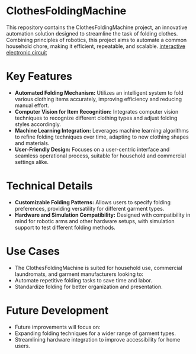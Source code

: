 # ClothesFoldingMachine
This repository contains the ClothesFoldingMachine project, an innovative automation solution designed to streamline the task of folding clothes. Combining principles of robotics, this project aims to automate a common household chore, making it efficient, repeatable, and scalable. 
[interactive electronic circuit](https://wokwi.com/projects/383209072086989825)

# Key Features
- **Automated Folding Mechanism:** Utilizes an intelligent system to fold various clothing items accurately, improving efficiency and reducing manual effort.
- **Computer Vision for Item Recognition:** Integrates computer vision techniques to recognize different clothing types and adjust folding styles accordingly.
- **Machine Learning Integration:** Leverages machine learning algorithms to refine folding techniques over time, adapting to new clothing shapes and materials.
- **User-Friendly Design:** Focuses on a user-centric interface and seamless operational process, suitable for household and commercial settings alike.

# Technical Details
- **Customizable Folding Patterns:** Allows users to specify folding preferences, providing versatility for different garment types.
- **Hardware and Simulation Compatibility:** Designed with compatibility in mind for robotic arms and other hardware setups, with simulation support to test different folding methods.

# Use Cases
- The ClothesFoldingMachine is suited for household use, commercial laundromats, and garment manufacturers looking to:
- Automate repetitive folding tasks to save time and labor.
- Standardize folding for better organization and presentation.

# Future Development
- Future improvements will focus on:
- Expanding folding techniques for a wider range of garment types.
- Streamlining hardware integration to improve accessibility for home users.


